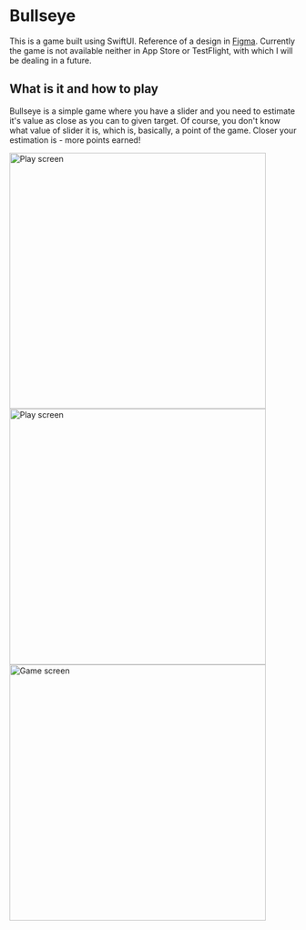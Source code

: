 # Bullseye
This is a game built using SwiftUI. Reference of a design in <a href="https://www.figma.com/file/3MBMeYd2hP4rajTbHnZL0z/Bullseye?node-id=0%3A1">Figma</a>.
Currently the game is not available neither in App Store or TestFlight, with which I will be dealing in a future.

## What is it and how to play
Bullseye is a simple game where you have a slider and you need to estimate it's value as close as you can to given target. Of course, you don't know what value of slider it is, which is, basically, a point of the game. Closer your estimation is - more points earned!
<div>
<img height="450" src="https://i.ibb.co/Y7dDfxD/Simulator-Screen-Shot-i-Pod-touch-7th-generation-2021-05-31-at-01-46-14.png" alt="Play screen" border="0"> <img height="450" src="https://i.ibb.co/cySNh9k/Simulator-Screen-Shot-i-Pod-touch-7th-generation-2021-05-31-at-01-53-15.png" alt="Play screen" border="0"> <img height="450" src="https://i.ibb.co/yPJ9D6H/Simulator-Screen-Shot-i-Pod-touch-7th-generation-2021-06-01-at-02-55-16.png" alt="Game screen" border="0">
</div>

